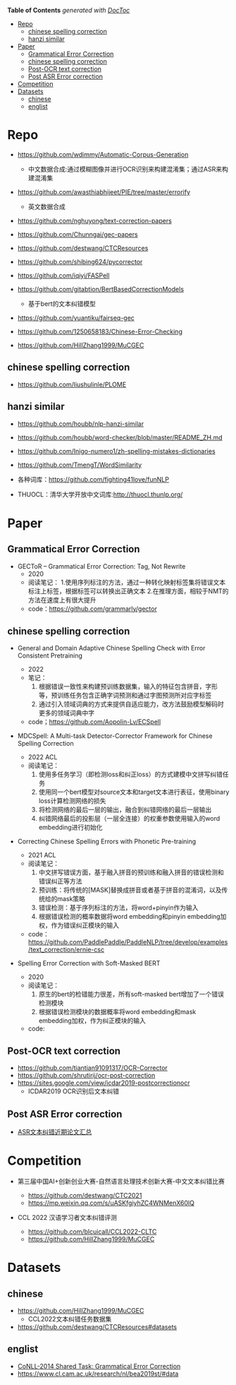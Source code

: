 <!-- START doctoc generated TOC please keep comment here to allow auto update -->
<!-- DON'T EDIT THIS SECTION, INSTEAD RE-RUN doctoc TO UPDATE -->
**Table of Contents**  *generated with [DocToc](https://github.com/thlorenz/doctoc)*

- [Repo](#repo)
  - [chinese spelling correction](#chinese-spelling-correction)
  - [hanzi similar](#hanzi-similar)
- [Paper](#paper)
  - [Grammatical Error Correction](#grammatical-error-correction)
  - [chinese spelling correction](#chinese-spelling-correction-1)
  - [Post-OCR text correction](#post-ocr-text-correction)
  - [Post ASR Error correction](#post-asr-error-correction)
- [Competition](#competition)
- [Datasets](#datasets)
  - [chinese](#chinese)
  - [englist](#englist)

<!-- END doctoc generated TOC please keep comment here to allow auto update -->


# Repo

- https://github.com/wdimmy/Automatic-Corpus-Generation
  - 中文数据合成:通过模糊图像并进行OCR识别来构建混淆集；通过ASR来构建混淆集
- https://github.com/awasthiabhijeet/PIE/tree/master/errorify
  - 英文数据合成
  
- https://github.com/nghuyong/text-correction-papers
- https://github.com/Chunngai/gec-papers
- https://github.com/destwang/CTCResources
  
- https://github.com/shibing624/pycorrector
- https://github.com/iqiyi/FASPell
- https://github.com/gitabtion/BertBasedCorrectionModels
  - 基于bert的文本纠错模型
- https://github.com/yuantiku/fairseq-gec
- https://github.com/1250658183/Chinese-Error-Checking
- https://github.com/HillZhang1999/MuCGEC


## chinese spelling correction
- https://github.com/liushulinle/PLOME

## hanzi similar
- https://github.com/houbb/nlp-hanzi-similar
- https://github.com/houbb/word-checker/blob/master/README_ZH.md
- https://github.com/Inigo-numero1/zh-spelling-mistakes-dictionaries
- https://github.com/TmengT/WordSimilarity
  
- 各种词库：https://github.com/fighting41love/funNLP
- THUOCL：清华大学开放中文词库:http://thuocl.thunlp.org/

# Paper

##  Grammatical Error Correction
- GECToR – Grammatical Error Correction: Tag, Not Rewrite
  - 2020
  - 阅读笔记：
    1.使用序列标注的方法，通过一种转化映射标签集将错误文本标注上标签，根据标签可以转换出正确文本
    2.在推理方面，相较于NMT的方法在速度上有很大提升
  - code：https://github.com/grammarly/gector

## chinese spelling correction

- General and Domain Adaptive Chinese Spelling Check with Error Consistent Pretraining
  - 2022
  - 笔记：
    1. 根据错误一致性来构建预训练数据集，输入的特征包含拼音，字形等，预训练任务包含正确字词预测和通过字图预测所对应字标签
    2. 通过引入领域词典的方式来提供自适应能力，改方法鼓励模型解码时更多的领域词典中字
  - code；https://github.com/Aopolin-Lv/ECSpell

- MDCSpell: A Multi-task Detector-Corrector Framework for Chinese Spelling Correction
  - 2022 ACL
  - 阅读笔记：
    1. 使用多任务学习（即检测loss和纠正loss）的方式建模中文拼写纠错任务
    2. 使用同一个bert模型对source文本和target文本进行表征，使用binary loss计算检测网络的损失
    3. 将检测网络的最后一层的输出，融合到纠错网络的最后一层输出
    4. 纠错网络最后的投影层（一层全连接）的权重参数使用输入的word embedding进行初始化

- Correcting Chinese Spelling Errors with Phonetic Pre-training
  - 2021 ACL
  - 阅读笔记：
    1. 中文拼写错误方面，基于融入拼音的预训练和融入拼音的错误检测和错误纠正等方法
    2. 预训练：将传统的[MASK]替换成拼音或者基于拼音的混淆词，以及传统给的mask策略
    3. 错误检测：基于序列标注的方法，将word+pinyin作为输入
    4. 根据错误检测的概率数据将word embedding和pinyin embedding加权，作为错误纠正模块的输入
  - code：https://github.com/PaddlePaddle/PaddleNLP/tree/develop/examples/text_correction/ernie-csc

- Spelling Error Correction with Soft-Masked BERT
  - 2020
  - 阅读笔记：
    1. 原生的bert的检错能力很差，所有soft-masked bert增加了一个错误检测模块
    2. 根据错误检测模块的数据概率将word embedding和mask embedding加权，作为纠正模块的输入
  - code:

## Post-OCR text correction

- https://github.com/tiantian91091317/OCR-Corrector
- https://github.com/shrutirij/ocr-post-correction
- https://sites.google.com/view/icdar2019-postcorrectionocr
  - ICDAR2019 OCR识别后文本纠错


## Post ASR Error correction
- [ASR文本纠错近期论文汇总](https://zhuanlan.zhihu.com/p/424852619)
  

# Competition
- 第三届中国AI+创新创业大赛-自然语言处理技术创新大赛-中文文本纠错比赛
  - https://github.com/destwang/CTC2021
  - https://mp.weixin.qq.com/s/uASKfgiyhZC4WNMenX60lQ

- CCL 2022 汉语学习者文本纠错评测
  - https://github.com/blcuicall/CCL2022-CLTC
  - https://github.com/HillZhang1999/MuCGEC


# Datasets

## chinese
- https://github.com/HillZhang1999/MuCGEC
  - CCL2022文本纠错任务数据集
- https://github.com/destwang/CTCResources#datasets

## englist
- [CoNLL-2014 Shared Task: Grammatical Error Correction](https://www.comp.nus.edu.sg/~nlp/conll14st.html)
- https://www.cl.cam.ac.uk/research/nl/bea2019st/#data

